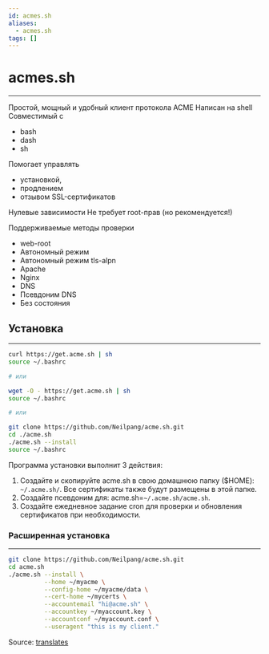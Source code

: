 ```yaml
---
id: acmes.sh
aliases:
  - acmes.sh
tags: []
---
```


# acmes.sh
---
Простой, мощный и удобный клиент протокола ACME
Написан на shell
Совместимый с
- bash
- dash
- sh

Помогает управлять
- установкой,
- продлением
- отзывом SSL-сертификатов

Нулевые зависимости
Не требует root-прав (но рекомендуется!)

Поддерживаемые методы проверки
- web-root
- Автономный режим
- Автономный режим tls-alpn
- Apache
- Nginx
- DNS
- Псевдоним DNS
- Без состояния

## Установка
 ---
 ```bash
curl https://get.acme.sh | sh
source ~/.bashrc

# или

wget -O - https://get.acme.sh | sh
source ~/.bashrc

# или

git clone https://github.com/Neilpang/acme.sh.git
cd ./acme.sh
./acme.sh --install
source ~/.bashrc
```

Программа установки выполнит 3 действия:

1. Создайте и скопируйте acme.sh в свою домашнюю папку ($HOME): `~/.acme.sh/`.
Все сертификаты также будут размещены в этой папке.
2. Создайте псевдоним для: acme.sh=`~/.acme.sh/acme.sh`.
3. Создайте ежедневное задание cron для проверки и обновления сертификатов при необходимости.

### Расширенная установка
---
``` bash
git clone https://github.com/Neilpang/acme.sh.git
cd acme.sh
./acme.sh --install \
          --home ~/myacme \
          --config-home ~/myacme/data \
          --cert-home ~/mycerts \
          --accountemail "hi@acme.sh" \
          --accountkey ~/myaccount.key \
          --accountconf ~/myaccount.conf \
          --useragent "this is my client."
```

Source: [translates](https://translated.turbopages.org/proxy_u/en-ru.ru.c4c7d210-685ffc6f-47ddf9fc-74722d776562/https/www.howtoforge.com/getting-started-with-acmesh-lets-encrypt-client/)
